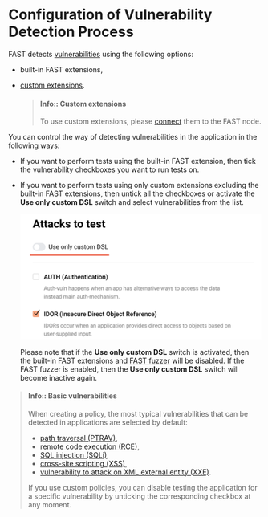[img-custom-dsl-slider]:    ../../../images/operations/en/test-policy/policy-editor/custom-slider.png

[link-user-extensions]:     ../../dsl/intro.md
[link-connect-extensions]:  ../../dsl/using-extension.md

[doc-fuzzer]:               fuzzer-intro.md

[gl-vuln]:                  ../../TERMS-GLOSSARY.md#vulnerability

[vuln-ptrav]:               ../../VULN-LIST.md#path-traversal
[vuln-rce]:                 ../../VULN-LIST.md#remote-code-execution-rce
[vuln-sqli]:                ../../VULN-LIST.md#sql-injection
[vuln-xss]:                 ../../VULN-LIST.md#cross-site-scripting-xss
[vuln-xxe]:                 ../../VULN-LIST.md#attack-on-xml-external-entity-xxe


#   Configuration of Vulnerability Detection Process

FAST detects [vulnerabilities][gl-vuln] using the following options:

* built-in FAST extensions,
* [custom extensions][link-user-extensions].

    > #### Info:: Custom extensions
    >
    > To use custom extensions, please [connect][link-connect-extensions] them to the FAST node.

You can control the way of detecting vulnerabilities in the application in the following ways:

* If you want to perform tests using the built-in FAST extension, then tick the vulnerability checkboxes you want to run tests on.
* If you want to perform tests using only custom extensions excluding the built-in FAST extensions, then untick all the checkboxes or activate the **Use only custom DSL** switch and select vulnerabilities from the list.

    ![The custom DSL switch][img-custom-dsl-slider]

    Please note that if the **Use only custom DSL** switch is activated, then the built-in FAST extensions and [FAST fuzzer][doc-fuzzer] will be disabled. If the FAST fuzzer is enabled, then the **Use only custom DSL** switch will become inactive again.

<!-- -->

> #### Info:: Basic vulnerabilities
>
> When creating a policy, the most typical vulnerabilities that can be detected in applications are selected by default:
>
> * [path traversal (PTRAV)][vuln-ptrav],
> * [remote code execution (RCE)][vuln-rce],
> * [SQL injection (SQLi)][vuln-sqli],
> * [cross-site scripting (XSS)][vuln-xss],
> * [vulnerability to attack on XML external entity (XXE)][vuln-xxe].
>
>
> If you use custom policies, you can disable testing the application for a specific vulnerability by unticking the corresponding checkbox at any moment.
